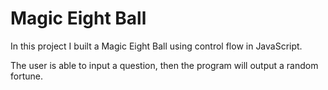 # Magic Eight Ball

In this project I built a Magic Eight Ball using control flow in JavaScript.

The user is able to input a question, then the program will output a random fortune.
